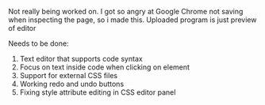 Not really being worked on. I got so angry at Google Chrome not saving when inspecting the page, so i made this.
Uploaded program is just preview of editor

Needs to be done:
1. Text editor that supports code syntax
2. Focus on text inside code when clicking on element
3. Support for external CSS files
4. Working redo and undo buttons
5. Fixing style attribute editing in CSS editor panel
